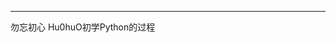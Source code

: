 ***********************************************************************************
勿忘初心
Hu0huO初学Python的过程

